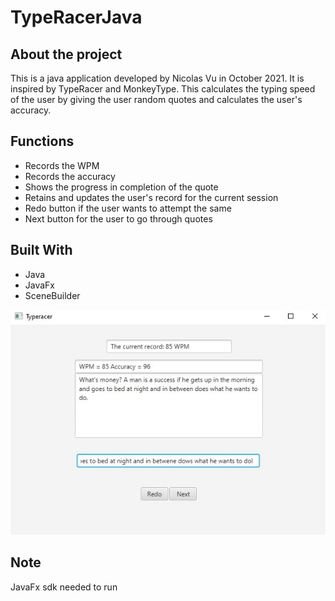# TypeRacerJava



## About the project

This is a java application developed by Nicolas Vu in October 2021. It is inspired by TypeRacer and MonkeyType. This calculates the typing speed of the user by giving
the user random quotes and calculates the user's accuracy. 

## Functions
* Records the WPM
* Records the accuracy
* Shows the progress in completion of the quote
* Retains and updates the user's record for the current session
* Redo button if the user wants to attempt the same 
* Next button for the user to go through quotes

## Built With
* Java
* JavaFx
* SceneBuilder

![Alt text](Typeracer3.jpg?raw=true "Title")

## Note
   JavaFx sdk needed to run 
